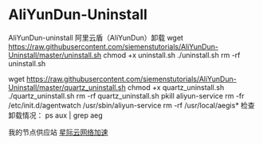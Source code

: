 # AliYunDun-Uninstall
AliYunDun-uninstall
阿里云盾（AliYunDun）卸载
wget https://raw.githubusercontent.com/siemenstutorials/AliYunDun-Uninstall/master/uninstall.sh
chmod +x uninstall.sh
./uninstall.sh
rm -rf uninstall.sh

wget https://raw.githubusercontent.com/siemenstutorials/AliYunDun-Uninstall/master/quartz_uninstall.sh
chmod +x quartz_uninstall.sh
./quartz_uninstall.sh
rm -rf quartz_uninstall.sh
pkill aliyun-service
rm -fr /etc/init.d/agentwatch /usr/sbin/aliyun-service
rm -rf /usr/local/aegis*
检查卸载情况：
ps aux | grep aeg 

我的节点供应站
[星际云网络加速](www.xjycloud.xyz)
